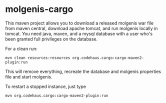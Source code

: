 # molgenis-cargo

This maven project allows you to download a released molgenis war file from maven central, download apache tomcat, 
and run molgenis locally in tomcat.
You need java, maven, and a mysql database with a user who's been granted full privileges on the database.

For a clean run:

    mvn clean resources:resources org.codehaus.cargo:cargo-maven2-plugin:run
 
This will remove everything, recreate the database and molgenis properties file and start molgenis.

To restart a stopped instance, just type

    mvn org.codehaus.cargo:cargo-maven2-plugin:run
